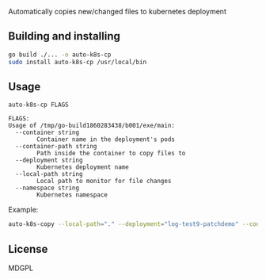 Automatically copies new/changed files to kubernetes deployment

## Building and installing

```bash
go build ./... -o auto-k8s-cp
sudo install auto-k8s-cp /usr/local/bin
```

## Usage

```
auto-k8s-cp FLAGS

FLAGS:
Usage of /tmp/go-build1860283438/b001/exe/main:
  --container string
        Container name in the deployment's pods
  --container-path string
        Path inside the container to copy files to
  --deployment string
        Kubernetes deployment name
  --local-path string
        Local path to monitor for file changes
  --namespace string
        Kubernetes namespace
```

Example:

```bash
auto-k8s-copy --local-path="." --deployment="log-test9-patchdemo" --container="patchdemo" --container-path="/var/www/html" --namespace="default"
```

## License

MDGPL